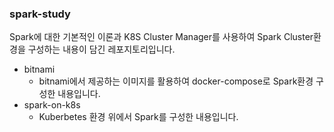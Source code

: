 ### spark-study
Spark에 대한 기본적인 이론과 K8S Cluster Manager를 사용하여 Spark Cluster환경을 구성하는 내용이 담긴 레포지토리입니다.  

- bitnami
  - bitnami에서 제공하는 이미지를 활용하여 docker-compose로 Spark환경 구성한 내용입니다.  
- spark-on-k8s
  - Kuberbetes 환경 위에서 Spark를 구성한 내용입니다.